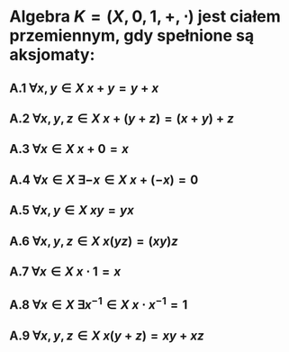 # Algebra $K = (X,0,1,+,\cdot)$   jest ciałem przemiennym, gdy spełnione są aksjomaty:
## A.1 $\forall x,y \in X\: x+y = y+x$
## A.2 $\forall x,y,z \in X\: x+(y+z) = (x+y)+z$
## A.3 $\forall x \in X\: x+0 = x$
## A.4 $\forall x \in X\: \exists -x \in X \: x+(-x)=0$
## A.5 $\forall x,y \in X\: xy = yx$
## A.6 $\forall x,y,z \in X\: x(yz) = (xy)z$
## A.7 $\forall x \in X\: x\cdot 1 = x$
## A.8 $\forall x \in X\: \exists x^{-1} \in X \: x\cdot x^{-1}=1$
## A.9 $\forall x,y,z \in X\: x(y+z) = xy+xz$
